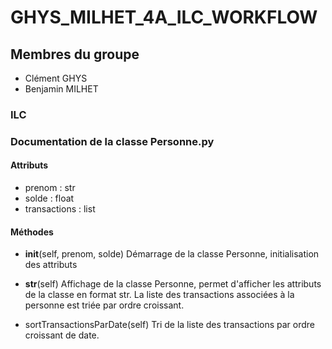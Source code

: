 # GHYS_MILHET_4A_ILC_WORKFLOW

## Membres du groupe
 - Clément GHYS
 - Benjamin MILHET
 
 ### ILC

### Documentation de la classe Personne.py

#### Attributs

- prenom : str
- solde : float
- transactions : list

#### Méthodes

- __init__(self, prenom, solde)
Démarrage de la classe Personne, initialisation des attributs

- __str__(self)
Affichage de la classe Personne, permet d'afficher les attributs de la classe
en format str. La liste des transactions associées à la personne est triée par ordre croissant.

- sortTransactionsParDate(self)
Tri de la liste des transactions par ordre croissant de date.

